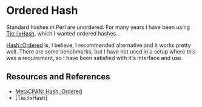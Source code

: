 # Ordered Hash

Standard hashes in Perl are unordered. For many years I have been using [Tie::IxHash][IXHASH], which I wanted ordered hashes.

[Hash::Ordered][METACPAN] is, I believe, I recommended alternative and it works pretty well. There are some benchmarks, but I have not used in a setup where this was a requirement, so I have been satisfied with it's interface and use.

## Resources and References

- [MetaCPAN: Hash::Ordered][METACPAN]
- [Tie::IxHash]

[METACPAN]: https://metacpan.org/pod/Hash::Ordered
[IXHASH]: https://metacpan.org/pod/Tie::IxHash
